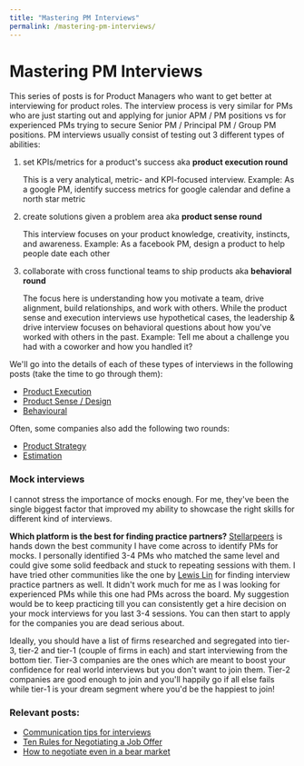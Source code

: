 ```yaml
---
title: "Mastering PM Interviews"
permalink: /mastering-pm-interviews/
---
```


# Mastering PM Interviews

This series of posts is for Product Managers who want to get better at interviewing for product roles. The interview process is very similar for PMs who are just starting out and applying for junior APM / PM positions vs for experienced PMs trying to secure Senior PM / Principal PM / Group PM positions. PM interviews usually consist of testing out 3 different types of abilities:

1. set KPIs/metrics for a product's success aka **product execution round**
    
    This is a very analytical, metric- and KPI-focused interview. Example: As a google PM, identify success metrics for google calendar and define a north star metric
    
2. create solutions given a problem area aka **product sense round**
    
    This interview focuses on your product knowledge, creativity, instincts, and awareness. Example: As a facebook PM, design a product to help people date each other
    
3. collaborate with cross functional teams to ship products aka **behavioral round**
    
    The focus here is understanding how you motivate a team, drive alignment, build relationships, and work with others. While the product sense and execution interviews use hypothetical cases, the leadership & drive interview focuses on behavioral questions about how you've worked with others in the past. Example: Tell me about a challenge you had with a coworker and how you handled it?
    

We'll go into the details of each of these types of interviews in the following posts (take the time to go through them):  
- [Product Execution](/product-execution-questions/) 
- [Product Sense / Design](/product-sense-design-questions/)
- [Behavioural](/behavioural-questions/)

Often, some companies also add the following two rounds: 
- [Product Strategy](/product-strategy/)
- [Estimation](/estimation-questions/)

### **Mock interviews**
I cannot stress the importance of mocks enough. For me, they've been the single biggest factor that improved my ability to showcase the right skills for different kind of interviews. 

**Which platform is the best for finding practice partners?** 
[Stellarpeers](https://stellarpeers.com/) is hands down the best community I have come across to identify PMs for mocks. I personally identified 3-4 PMs who matched the same level and could give some solid feedback and stuck to repeating sessions with them. I have tried other communities like the one by [Lewis Lin](https://www.lewis-lin.com/blog/2016/8/22/pm-interview-practice-partner-community) for finding interview practice partners as well. It didn't work much for me as I was looking for experienced PMs while this one had PMs across the board. My suggestion would be to keep practicing till you can consistently get a hire decision on your mock interviews for you last 3-4 sessions. You can then start to apply for the companies you are dead serious about. 

Ideally, you should have a list of firms researched and segregated into tier-3, tier-2 and tier-1 (couple of firms in each) and start interviewing from the bottom tier. Tier-3 companies are the ones which are meant to boost your confidence for real world interviews but you don't want to join them. Tier-2 companies are good enough to join and you'll happily go if all else fails while tier-1 is your dream segment where you'd be the happiest to join! 

### **Relevant posts:**
- [Communication tips for interviews](/tips-communication-interviews/)
- [Ten Rules for Negotiating a Job Offer](https://haseebq.com/my-ten-rules-for-negotiating-a-job-offer/)
- [How to negotiate even in a bear market](https://www.productlessons.xyz/article/how-to-negotiate-salary-equity-bear-market?utm_source=substack&utm_medium=email)